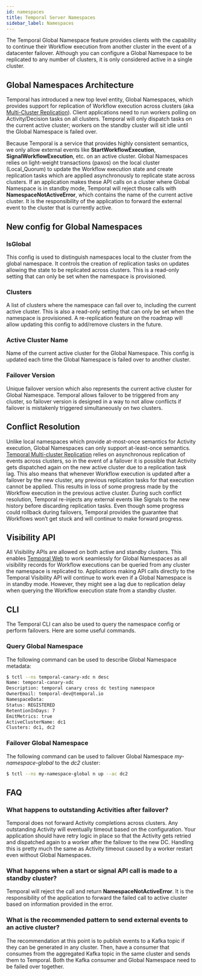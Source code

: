 ```yaml
---
id: namespaces
title: Temporal Server Namespaces
sidebar_label: Namespaces
---
```


The Temporal Global Namespace feature provides clients with the capability to continue their Workflow execution from another
cluster in the event of a datacenter failover. Although you can configure a Global Namespace to be replicated to any number of
clusters, it is only considered active in a single cluster.

## Global Namespaces Architecture

Temporal has introduced a new top level entity, Global Namespaces, which provides support for replication of Workflow
execution across clusters (aka [Multi-Cluster Replication](/docs/server/multi-cluster)).
Client applications need to run workers polling on Activity/Decision tasks on all clusters.
Temporal will only dispatch tasks on the current active cluster; workers on the standby cluster will sit idle
until the Global Namespace is failed over.

Because Temporal is a service that provides highly consistent semantics, we only allow external events like
**StartWorkflowExecution**, **SignalWorkflowExecution**, etc. on an active cluster. Global Namespaces relies on light-weight
transactions (paxos) on the local cluster (Local_Quorum) to update the Workflow execution state and create replication
tasks which are applied asynchronously to replicate state across clusters. If an application makes these API calls on a
cluster where Global Namespace is in standby mode, Temporal will reject those calls with **NamespaceNotActiveError**, which
contains the name of the current active cluster. It is the responsibility of the application to forward the external
event to the cluster that is currently active.

## New config for Global Namespaces

### IsGlobal

This config is used to distinguish namespaces local to the cluster from the global namespace. It controls the creation of
replication tasks on updates allowing the state to be replicated across clusters. This is a read-only setting that can
only be set when the namespace is provisioned.

### Clusters

A list of clusters where the namespace can fail over to, including the current active cluster.
This is also a read-only setting that can only be set when the namespace is provisioned. A re-replication feature on the
roadmap will allow updating this config to add/remove clusters in the future.

### Active Cluster Name

Name of the current active cluster for the Global Namespace. This config is updated each time the Global Namespace is failed over to
another cluster.

### Failover Version

Unique failover version which also represents the current active cluster for Global Namespace. Temporal allows failover to
be triggered from any cluster, so failover version is designed in a way to not allow conflicts if failover is mistakenly
triggered simultaneously on two clusters.

## Conflict Resolution

Unlike local namespaces which provide at-most-once semantics for Activity execution, Global Namespaces can only support at-least-once
semantics. [Temporal Multi-cluster Replication](/docs/server/multi-cluster) relies on asynchronous replication of events across clusters, so in the event of a failover
it is possible that Activity gets dispatched again on the new active cluster due to a replication task lag. This also
means that whenever Workflow execution is updated after a failover by the new cluster, any previous replication tasks
for that execution cannot be applied. This results in loss of some progress made by the Workflow execution in the
previous active cluster. During such conflict resolution, Temporal re-injects any external events like Signals to the
new history before discarding replication tasks. Even though some progress could rollback during failovers, Temporal
provides the guarantee that Workflows won’t get stuck and will continue to make forward progress.

## Visibility API

All Visibility APIs are allowed on both active and standby clusters. This enables
[Temporal Web](https://github.com/temporalio/temporal-web) to work seamlessly for Global Namespaces as all visibility records for
Workflow executions can be queried from any cluster the namespace is replicated to. Applications making API calls directly
to the Temporal Visibility API will continue to work even if a Global Namespace is in standby mode. However, they might see
a lag due to replication delay when querying the Workflow execution state from a standby cluster.

## CLI

The Temporal CLI can also be used to query the namespace config or perform failovers. Here are some useful commands.

### Query Global Namespace

The following command can be used to describe Global Namespace metadata:

```bash
$ tctl --ns temporal-canary-xdc n desc
Name: temporal-canary-xdc
Description: temporal canary cross dc testing namespace
OwnerEmail: temporal-dev@temporal.io
NamespaceData:
Status: REGISTERED
RetentionInDays: 7
EmitMetrics: true
ActiveClusterName: dc1
Clusters: dc1, dc2
```

### Failover Global Namespace

The following command can be used to failover Global Namespace _my-namespace-global_ to the _dc2_ cluster:

```bash
$ tctl --ns my-namespace-global n up --ac dc2
```

## FAQ

### What happens to outstanding Activities after failover?

Temporal does not forward Activity completions across clusters. Any outstanding Activity will eventually timeout based
on the configuration. Your application should have retry logic in place so that the Activity gets retried and dispatched
again to a worker after the failover to the new DC. Handling this is pretty much the same as Activity timeout caused by
a worker restart even without Global Namespaces.

### What happens when a start or signal API call is made to a standby cluster?

Temporal will reject the call and return **NamespaceNotActiveError**. It is the responsibility of the application to forward
the failed call to active cluster based on information provided in the error.

### What is the recommended pattern to send external events to an active cluster?

The recommendation at this point is to publish events to a Kafka topic if they can be generated in any cluster.
Then, have a consumer that consumes from the aggregated Kafka topic in the same cluster and sends them to Temporal. Both the
Kafka consumer and Global Namespace need to be failed over together.
